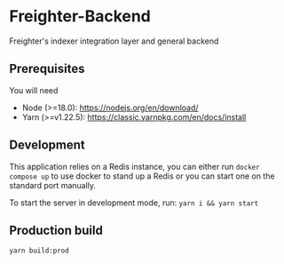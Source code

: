 # Freighter-Backend

Freighter's indexer integration layer and general backend

## Prerequisites

You will need

- Node (>=18.0): https://nodejs.org/en/download/
- Yarn (>=v1.22.5): https://classic.yarnpkg.com/en/docs/install

## Development

This application relies on a Redis instance, you can either run `docker compose up` to use docker to stand up a Redis or you can start one on the standard port manually.

To start the server in development mode, run:
`yarn i && yarn start`

## Production build

`yarn build:prod`
